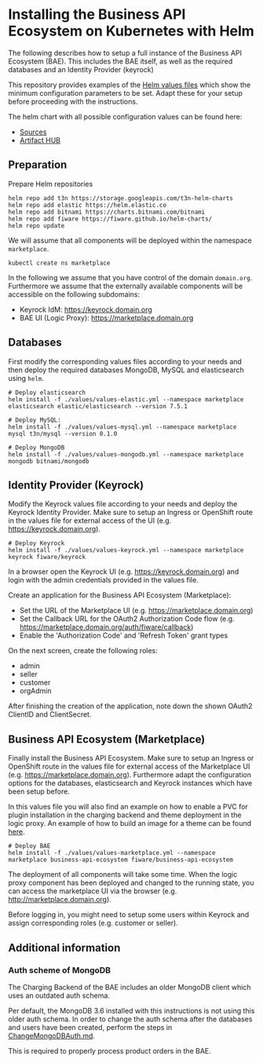 # Installing the Business API Ecosystem on Kubernetes with Helm

The following describes how to setup a full instance of the Business API Ecosystem (BAE). This includes the 
BAE itself, as well as the required databases and an Identity Provider (keyrock)

This repository provides examples of the [Helm values files](./values) which show the minimum configuration 
parameters to be set. Adapt these for your setup before proceeding with the instructions.

The helm chart with all possible configuration values can be found here:
* [Sources](https://github.com/FIWARE/helm-charts/tree/main/charts/business-api-ecosystem)
* [Artifact HUB](https://artifacthub.io/packages/helm/fiware/business-api-ecosystem)



## Preparation

Prepare Helm repositories
```shell
helm repo add t3n https://storage.googleapis.com/t3n-helm-charts
helm repo add elastic https://helm.elastic.co
helm repo add bitnami https://charts.bitnami.com/bitnami
helm repo add fiware https://fiware.github.io/helm-charts/
helm repo update
```

We will assume that all components will be deployed within the namespace `marketplace`.
```shell
kubectl create ns marketplace
```

In the following we assume that you have control of the domain `domain.org`. Furthermore we assume 
that the externally available components will be accessible on the following subdomains:
* Keyrock IdM: https://keyrock.domain.org
* BAE UI (Logic Proxy): https://marketplace.domain.org



## Databases

First modify the corresponding values files according to your needs and then deploy the required databases MongoDB, MySQL and elasticsearch using `helm`. 
```shell
# Deploy elasticsearch
helm install -f ./values/values-elastic.yml --namespace marketplace elasticsearch elastic/elasticsearch --version 7.5.1

# Deploy MySQL:
helm install -f ./values/values-mysql.yml --namespace marketplace mysql t3n/mysql --version 0.1.0

# Deploy MongoDB
helm install -f ./values/values-mongodb.yml --namespace marketplace mongodb bitnami/mongodb
```



## Identity Provider (Keyrock)

Modify the Keyrock values file according to your needs and deploy the Keyrock Identity Provider. 
Make sure to setup an Ingress or OpenShift route in the values file for external 
access of the UI (e.g. https://keyrock.domain.org).
```shell
# Deploy Keyrock
helm install -f ./values/values-keyrock.yml --namespace marketplace keyrock fiware/keyrock
```

In a browser open the Keyrock UI (e.g. https://keyrock.domain.org) and login with the admin credentials provided in 
the values file.

Create an application for the Business API Ecosystem (Marketplace):
* Set the URL of the Marketplace UI (e.g. https://marketplace.domain.org)
* Set the Callback URL for the OAuth2 Authorization Code flow (e.g. https://marketplace.domain.org/auth/fiware/callback)
* Enable the 'Authorization Code' and 'Refresh Token' grant types

On the next screen, create the following roles:
* admin
* seller
* customer
* orgAdmin

After finishing the creation of the application, note down the shown OAuth2 ClientID and ClientSecret.



## Business API Ecosystem (Marketplace)

Finally install the Business API Ecosystem. Make sure to setup an Ingress or OpenShift route in the values file for external 
access of the Marketplace UI (e.g. https://marketplace.domain.org). Furthermore adapt the configuration options for 
the databases, elasticsearch and Keyrock instances which have been setup before.

In this values file you will also find an example on how to enable a PVC for plugin installation in the charging backend
and theme deployment in the logic proxy. An example of how to build an image for a theme can be
found [here](https://github.com/i4Trust/bae-i4trust-theme).
```shell
# Deploy BAE
helm install -f ./values/values-marketplace.yml --namespace marketplace business-api-ecosystem fiware/business-api-ecosystem
```

The deployment of all components will take some time. When the logic proxy component has been deployed and changed to the running state, 
you can access the marketplace UI via the browser (e.g. http://marketplace.domain.org).

Before logging in, you might need to setup some users within Keyrock and assign corresponding roles (e.g. customer or seller).



## Additional information

### Auth scheme of MongoDB

The Charging Backend of the BAE includes an older MongoDB client which uses an 
outdated auth schema.

Per default, the MongoDB 3.6 installed with this instructions is not using this 
older auth schema. In order to change the auth schema after the databases and users 
have been created, perform the steps in [ChangeMongoDBAuth.md](./ChangeMongoDBAuth.md).

This is required to properly process product orders in the BAE.
